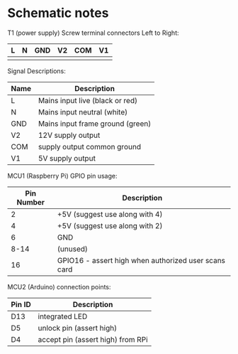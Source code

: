 
# Schematic notes


T1 (power supply) Screw terminal connectors Left to Right:

| L | N | GND | V2 | COM | V1 |
| --- | --- | --- | --- | --- | --- |
|  |  |  |  |  |  |  |

Signal Descriptions:

| Name | Description |
| --- | --- |
| L | Mains input live (black or red) |
| N | Mains input neutral (white) |
| GND | Mains input frame ground (green) |
| V2 | 12V supply output |
| COM | supply output common ground |
| V1 | 5V supply output |

MCU1 (Raspberry Pi) GPIO pin usage:

| Pin Number | Description |
| --- | --- |
|  2  | +5V (suggest use along with 4) |
|  4  | +5V (suggest use along with 2) |
|  6  | GND |
| 8-14 | (unused) |
| 16 | GPIO16 - assert high when authorized user scans card |

MCU2 (Arduino) connection points:

| Pin ID | Description |
| --- | --- |
| D13 | integrated LED |
| D5  | unlock pin (assert high) |
| D4  | accept pin (assert high) from RPi |
